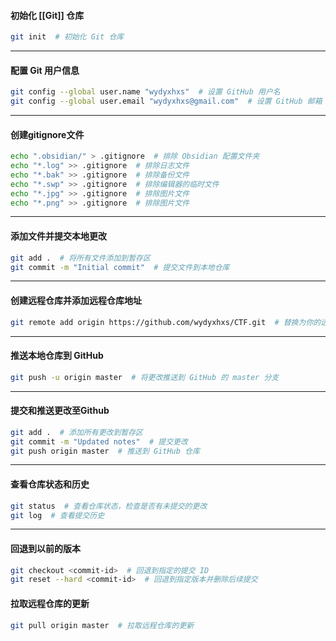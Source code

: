 #### 初始化 [[Git]] 仓库
```bash
git init  # 初始化 Git 仓库
```
---
#### 配置 Git 用户信息
```bash
git config --global user.name "wydyxhxs"  # 设置 GitHub 用户名
git config --global user.email "wydyxhxs@gmail.com"  # 设置 GitHub 邮箱
```
---
#### 创建gitignore文件
```bash
echo ".obsidian/" > .gitignore  # 排除 Obsidian 配置文件夹
echo "*.log" >> .gitignore  # 排除日志文件
echo "*.bak" >> .gitignore  # 排除备份文件
echo "*.swp" >> .gitignore  # 排除编辑器的临时文件
echo "*.jpg" >> .gitignore  # 排除图片文件
echo "*.png" >> .gitignore  # 排除图片文件
```
---
#### 添加文件并提交本地更改
```bash
git add .  # 将所有文件添加到暂存区
git commit -m "Initial commit"  # 提交文件到本地仓库
```
---
#### 创建远程仓库并添加远程仓库地址
```bash
git remote add origin https://github.com/wydyxhxs/CTF.git  # 替换为你的远程仓库地址
```
---
#### 推送本地仓库到 GitHub
```bash
git push -u origin master  # 将更改推送到 GitHub 的 master 分支
```
---
#### 提交和推送更改至Github
```bash
git add .  # 添加所有更改到暂存区
git commit -m "Updated notes"  # 提交更改
git push origin master  # 推送到 GitHub 仓库
```
---
#### 查看仓库状态和历史
```bash
git status  # 查看仓库状态，检查是否有未提交的更改
git log  # 查看提交历史
```
---
#### 回退到以前的版本
```bash
git checkout <commit-id>  # 回退到指定的提交 ID
git reset --hard <commit-id>  # 回退到指定版本并删除后续提交
```
#### 拉取远程仓库的更新
```bash
git pull origin master  # 拉取远程仓库的更新
```
